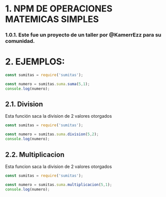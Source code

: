 # 1. NPM DE OPERACIONES MATEMICAS SIMPLES

### 1.0.1. Este fue un proyecto de un taller por @KamerrEzz para su comunidad.

# 2. EJEMPLOS:

```js
const sumitas = require('sumitas');

const numero = sumitas.suma.suma(5,1);
console.log(numero);


```

## 2.1. Division
Esta función saca la division de 2 valores otorgados

```js
const sumitas = require('sumitas');

const numero = sumitas.suma.division(5,2);
console.log(numero);


```

## 2.2. Multiplicacion
Esta funcion saca la division de 2 valores otorgados

```js
const sumitas = require('sumitas');

const numero = sumitas.suma.multiplicacion(5,1);
console.log(numero);


```